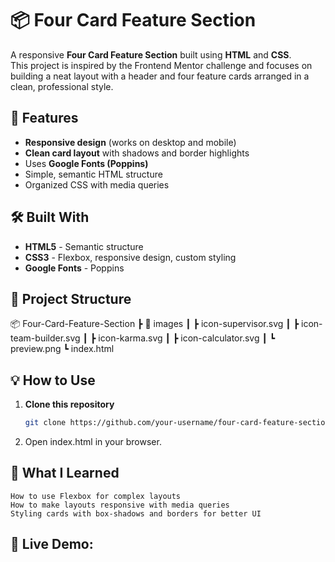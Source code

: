 # 📦 Four Card Feature Section

A responsive **Four Card Feature Section** built using **HTML** and **CSS**.  
This project is inspired by the Frontend Mentor challenge and focuses on building a neat layout with a header and four feature cards arranged in a clean, professional style.

## 🚀 Features
- **Responsive design** (works on desktop and mobile)
- **Clean card layout** with shadows and border highlights
- Uses **Google Fonts (Poppins)**
- Simple, semantic HTML structure
- Organized CSS with media queries

## 🛠️ Built With
- **HTML5** - Semantic structure
- **CSS3** - Flexbox, responsive design, custom styling
- **Google Fonts** - Poppins

## 📂 Project Structure
📦 Four-Card-Feature-Section
┣ 📂 images
┃ ┣ icon-supervisor.svg
┃ ┣ icon-team-builder.svg
┃ ┣ icon-karma.svg
┃ ┣ icon-calculator.svg
┃ ┗ preview.png
┗ index.html

## 💡 How to Use
1. **Clone this repository**
   ```bash
   git clone https://github.com/your-username/four-card-feature-section.git
2. Open index.html in your browser.

## 🎯 What I Learned
    How to use Flexbox for complex layouts
    How to make layouts responsive with media queries
    Styling cards with box-shadows and borders for better UI

## 🔗 Live Demo:

